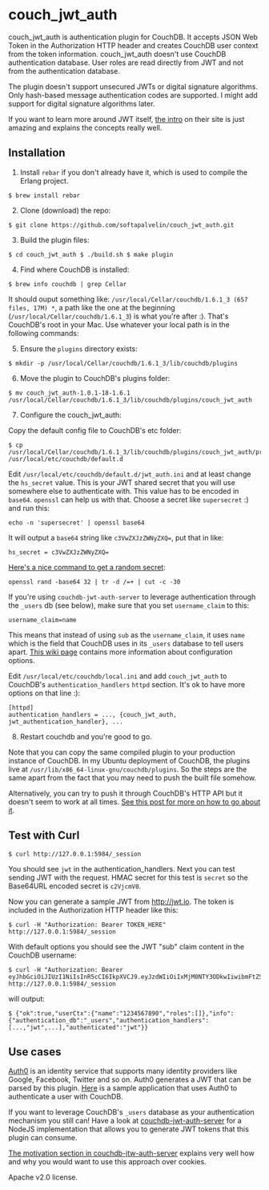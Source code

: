 # couch_jwt_auth

couch_jwt_auth is authentication plugin for CouchDB. It accepts JSON Web Token in the Authorization
HTTP header and creates CouchDB user context from the token information. couch_jwt_auth doesn't use
CouchDB authentication database. User roles are read directly from JWT and not from the
authentication database.

The plugin doesn't support unsecured JWTs or digital signature algorithms. Only hash-based message
authentication codes are supported. I might add support for digital signature algorithms later. 

If you want to learn more around JWT itself, [the intro](https://jwt.io/introduction/) on their
site is just amazing and explains the concepts really well.

## Installation

1. Install `rebar` if you don't already have it, which is used to compile the Erlang project.
  ```
  $ brew install rebar
  ```

2. Clone (download) the repo:
  ```
  $ git clone https://github.com/softapalvelin/couch_jwt_auth.git
  ```

3. Build the plugin files:
  ```
  $ cd couch_jwt_auth $ ./build.sh $ make plugin
  ```

4. Find where CouchDB is installed:
  ```
  $ brew info couchdb | grep Cellar
  ```

  It should ouput something like: `/usr/local/Cellar/couchdb/1.6.1_3 (657 files, 17M) *`, a path like
  the one at the beginning (`/usr/local/Cellar/couchdb/1.6.1_3`) is what you're after :).  That's
  CouchDB's root in your Mac. Use whatever your local path is in the following commands:

5. Ensure the `plugins` directory exists:
  ```
  $ mkdir -p /usr/local/Cellar/couchdb/1.6.1_3/lib/couchdb/plugins
  ```

6. Move the plugin to CouchDB's plugins folder:
  ```
  $ mv couch_jwt_auth-1.0.1-18-1.6.1 /usr/local/Cellar/couchdb/1.6.1_3/lib/couchdb/plugins/couch_jwt_auth
  ```

7. Configure the couch_jwt_auth:

  Copy the default config file to CouchDB's etc folder:
  ```
  $ cp /usr/local/Cellar/couchdb/1.6.1_3/lib/couchdb/plugins/couch_jwt_auth/priv/default.d/jwt_auth.ini /usr/local/etc/couchdb/default.d
  ```

  Edit `/usr/local/etc/couchdb/default.d/jwt_auth.ini` and at least change the `hs_secret` value. This
  is your JWT shared secret that you will use somewhere else to authenticate with.  This value has to
  be encoded in `base64`. `openssl` can help us with that. Choose a secret like `supersecret` :) and
  run this:

  ```
  echo -n 'supersecret' | openssl base64
  ```

  It will output a `base64` string like `c3VwZXJzZWNyZXQ=`, put that in like:

  ```
  hs_secret = c3VwZXJzZWNyZXQ=
  ```

  [Here's a nice command to get a random
  secret](http://security.stackexchange.com/questions/81976/is-this-a-secure-way-to-generate-passwords-at-the-command-line):

  ```
  openssl rand -base64 32 | tr -d /=+ | cut -c -30
  ```

  If you're using `couchdb-jwt-auth-server` to leverage authentication through the `_users` db (see
  below), make sure that you set `username_claim` to this:

  ```
  username_claim=name
  ```

  This means that instead of using `sub` as the `username_claim`, it uses `name` which is the field
  that CouchDB uses in its `_users` database to tell users apart. [This wiki page](https://github.com/softapalvelin/couch_jwt_auth/wiki/Configuration-options) contains more information about configuration options.

  Edit `/usr/local/etc/couchdb/local.ini` and add `couch_jwt_auth` to CouchDB's `authentication_handlers`
  `httpd` section. It's ok to have more options on that line :):

  ```
  [httpd]
  authentication_handlers = ..., {couch_jwt_auth, jwt_authentication_handler}, ...
  ```

8. Restart couchdb and you're good to go.

Note that you can copy the same compiled plugin to your production instance of CouchDB.
In my Ubuntu deployment of CouchDB, the plugins live at `/usr/lib/x86_64-linux-gnu/couchdb/plugins`.
So the steps are the same apart from the fact that you may need to push the built file somehow.

Alternatively, you can try to push it through CouchDB's HTTP API but it doesn't seem to work at all
times. [See this post for more on how to go about it](http://mail-archives.apache.org/mod_mbox/couchdb-user/201509.mbox/%3C1441288345556.82527.207338@webmail4%3E).

## Test with Curl

```
$ curl http://127.0.0.1:5984/_session
```

You should see `jwt` in the authentication_handlers. Next
you can test sending JWT with the request. HMAC secret for this test is `secret` so the
Base64URL encoded secret is `c2VjcmV0`.

Now you can generate a sample JWT from http://jwt.io. The token is included in the Authorization
HTTP header like this:

```
$ curl -H "Authorization: Bearer TOKEN_HERE" http://127.0.0.1:5984/_session
```

With default options you should see the JWT "sub" claim content in the CouchDB username:

```
$ curl -H "Authorization: Bearer
eyJhbGciOiJIUzI1NiIsInR5cCI6IkpXVCJ9.eyJzdWIiOiIxMjM0NTY3ODkwIiwibmFtZSI6IkpvaG4gRG9lIiwiYWRtaW4iOnRydWV9.TJVA95OrM7E2cBab30RMHrHDcEfxjoYZgeFONFh7HgQ"
http://127.0.0.1:5984/_session
```

will output:

```
$ {"ok":true,"userCtx":{"name":"1234567890","roles":[]},"info":{"authentication_db":"_users","authentication_handlers":[...,"jwt",...],"authenticated":"jwt"}}
```

## Use cases

[Auth0](https://auth0.com/) is an identity service that supports many identity providers like
Google, Facebook, Twitter and so on. Auth0 generates a JWT that can be parsed by this plugin.
[Here](https://github.com/softapalvelin/getting-started-todo) is a sample application that uses
Auth0 to authenticate a user with CouchDB.

If you want to leverage CouchDB's `_users` database as your authentication mechanism you still can!
Have a look at [couchdb-jwt-auth-server](https://github.com/BeneathTheInk/couchdb-jwt-auth-server)
for a NodeJS implementation that allows you to generate JWT tokens that this plugin can consume.

[The motivation section in
couchdb-jtw-auth-server](https://github.com/BeneathTheInk/couchdb-jwt-auth-server#motivation)
explains very well how and why you would want to use this approach over cookies.


Apache v2.0 license.
